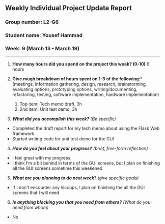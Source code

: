 ## Weekly Individual Project Update Report
### Group number: L2-G6
### Student name: Yousef Hammad
### Week: 9 (March 13 - March 19)
___
1. **How many hours did you spend on the project this week? (0-10)**
   6 hours

2. **Give rough breakdown of hours spent on 1-3 of the following:***
   (meetings, information gathering, design, research, brainstorming, evaluating options, prototyping options, writing/documenting, refactoring, testing, software implementation, hardware implementation)
   1. Top item: Tech memo draft, 3h
   2. 2nd item: Unit test demo, 3h

   
3. ***What did you accomplish this week?*** _(Be specific)_
  - Completed the draft report for my tech memo about using the Flask Web framework
  - Started writing code for unit test demo for the GUI

4. ***How do you feel about your progress?*** _(brief, free-form reflection)_
  - I feel great with my progress.
  - I think I'm a bit behind in terms of the GUI screens, but I plan on finishing all the GUI screens sometime this weekened.
 
5. ***What are you planning to do next week***? _(give specific goals)_
  - If I don't encounter any hiccups, I plan on finishing the all the GUI screens that I will need
    
6. ***Is anything blocking you that you need from others?*** _(What do you need from whom)_
  - No
